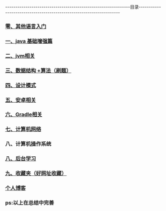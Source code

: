 --------------------------------------------------------------目录--------------------------------------------------------------------
### [零、其他语言入门](https://github.com/sunnnydaydev/Notes/blob/master/%E7%BC%96%E7%A8%8B%E8%AF%AD%E8%A8%80.md)

### [一、java 基础增强篇](https://github.com/sunnnydaydev/Notes/blob/master/java%E8%BF%9B%E9%98%B6.md)

### [二、jvm相关](https://github.com/sunnnydaydev/Notes/blob/master/%E6%B7%B1%E5%85%A5%E7%90%86%E8%A7%A3jvm.md)

### [三、数据结构 +算法（刷题）](https://github.com/sunnnydaydev/DataStructure)

### [四、设计模式](https://github.com/sunnnydaydev/DesignPatterns) 

### [五、安卓相关](https://github.com/sunnnydaydev/Notes/blob/master/%E5%AE%89%E5%8D%93.md)

### [六、Gradle相关](https://github.com/sunnnydaydev/Notes/blob/master/Gradle%E5%AD%A6%E4%B9%A0.md)

### [七、计算机网络](https://github.com/sunnnydaydev/Notes/blob/master/%E8%AE%A1%E7%AE%97%E6%9C%BA%E7%BD%91%E7%BB%9C.md)

### 八、计算机操作系统

### [八、后台学习](https://www.jianshu.com/nb/30595241)

### [九、收藏夹（好网址收藏）](https://github.com/sunnnydaydev/Favorites)

### [个人博客](https://blog.csdn.net/qq_38350635)

### ps:以上在总结中完善
